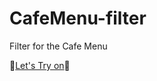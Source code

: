 # CafeMenu-filter

Filter for the Cafe Menu

:pineapple:[Let's Try on](https://oberiin.github.io/CafeMenu-filter/):lemon:
